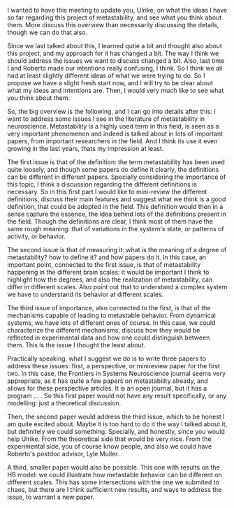 I wanted to have this meeting to update you, Ulrike, on what the ideas I have so far regarding this project of metastability, and see what you think about them. More discuss this overview than necessarily discussing the details, though we can do that also. 

Since we last talked about this, I learned qutie a bit and thought also about this project, and my approach for it has changed a bit. The way I think we should address the issues we want to discuss changed a bit. Also, last time I and Roberto made our intentions really confusing, I think. So I think we all had at least slightly different ideas of what we were trying to do. So I propose we have a slight fresh start now, and I will try to be clear about what my ideas and intentions are. Then, I would very much like to see what you think about them. 

So, the big overview is the following, and I can go into details after this: I want to address some issues I see in the literature of metastability in neuroscience. Metastability is a highly used term in this field, is seen as a very important phenomenon and indeed is talked about in lots of important papers, from important researchers in the field. And I think its use it even growing in the last years, thats my impression at least. 

The first issue is that of the definition: the term metastability has been used quite loosely, and though some papers do define it clearly, the definitions can be different in different papers. Specially considering the importance of this topic, I think a discussion regarding the different definitions is necessary. So in this first part I would like to mini-review the different definitions, discuss their main features and suggest what we think is a good definition, that could be adopted in the field. This definition would then in a sense capture the essence, the idea behind lots of the definitions present in the field. Though the definitions are clear, I think most of them have the same rough meaning: that of variations in the system's state, or patterns of activity, or behavior. 

The second issue is that of measuring it: what is the meaning of a degree of metastability? how to define it? and how papers do it. In this case, an important point, connected to the first issue, is that of metastability happening in the different brain scales: it would be important I think to highlight how the degrees, and also the realization of metastability, can differ in different scales. Also point out that to understand a complex system we have to understand its behavior at different scales. 

The third issue of importance, also connected to the first, is that of the mechanisms capable of leading to metastable behavior. From dynamical systems, we have lots of different ones of course. In this case, we could characterize the different mechanisms, discuss how they would be reflected in experimental data and how one could distinguish between them. This is the issue I thought the least about.


Practically speaking, what I suggest we do is to write three papers to address these issues: first, a perspective, or minireview paper for the first two. In this case, the Frontiers in Systems Neuroscience journal seems very appropriate, as it has quite a few papers on metastability already, and allows for these perspective articles. It is an open journal, but it has a program ... . So this first paper would not have any result specifically, or any modelling: just a theoretical discussion.

Then, the second paper would address the third issue, which to be honest I am quite excited about. Maybe it is too hard to do it the way I talked about it, but definitely we could something. Specially, and honestly, since you would help Ulrike. From the theoretical side that would be very nice. From the experimental side, you of course know people, and also we could have Roberto's postdoc advisor, Lyle Muller. 

A third, smaller paper would also be possible. This one with results on the HB model: we could illustrate how metastable behavior can be different on different scales. This has some intersections with the one we submited to chaos, but there are I think sufficient new results, and ways to address the issue, to warrant a new paper.